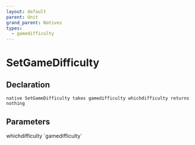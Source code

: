 ```yaml
---
layout: default
parent: Unit
grand_parent: Natives
types:
  - gamedifficulty
---
```


# SetGameDifficulty

## Declaration

```
native SetGameDifficulty takes gamedifficulty whichdifficulty returns nothing
```

## Parameters
<dl>
  <dt>whichdifficulty `gamedifficulty`</dt>
  <dd></dd>
</dl>